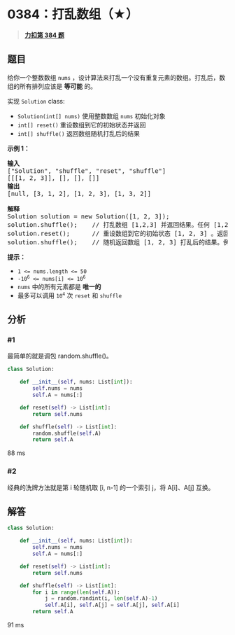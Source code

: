 # 0384：打乱数组（★）


> <u>**[力扣第 384 题](https://leetcode.cn/problems/shuffle-an-array/)**</u>

## 题目

<p>给你一个整数数组 <code>nums</code> ，设计算法来打乱一个没有重复元素的数组。打乱后，数组的所有排列应该是 <strong>等可能</strong> 的。</p>

<p>实现 <code>Solution</code> class:</p>

<ul>
<li><code>Solution(int[] nums)</code> 使用整数数组 <code>nums</code> 初始化对象</li>
<li><code>int[] reset()</code> 重设数组到它的初始状态并返回</li>
<li><code>int[] shuffle()</code> 返回数组随机打乱后的结果</li>
</ul>



<p><strong>示例 1：</strong></p>

<pre>
<strong>输入</strong>
["Solution", "shuffle", "reset", "shuffle"]
[[[1, 2, 3]], [], [], []]
<strong>输出</strong>
[null, [3, 1, 2], [1, 2, 3], [1, 3, 2]]

<strong>解释</strong>
Solution solution = new Solution([1, 2, 3]);
solution.shuffle();    // 打乱数组 [1,2,3] 并返回结果。任何 [1,2,3]的排列返回的概率应该相同。例如，返回 [3, 1, 2]
solution.reset();      // 重设数组到它的初始状态 [1, 2, 3] 。返回 [1, 2, 3]
solution.shuffle();    // 随机返回数组 [1, 2, 3] 打乱后的结果。例如，返回 [1, 3, 2]
</pre>



<p><strong>提示：</strong></p>

<ul>
<li><code>1 &lt;= nums.length &lt;= 50</code></li>
<li><code>-10<sup>6</sup> &lt;= nums[i] &lt;= 10<sup>6</sup></code></li>
<li><code>nums</code> 中的所有元素都是 <strong>唯一的</strong></li>
<li>最多可以调用 <code>10<sup>4</sup></code> 次 <code>reset</code> 和 <code>shuffle</code></li>
</ul>




## 分析

### #1

最简单的就是调包 random.shuffle()。

```python
class Solution:

    def __init__(self, nums: List[int]):
        self.nums = nums
        self.A = nums[:]

    def reset(self) -> List[int]:
        return self.nums

    def shuffle(self) -> List[int]:
        random.shuffle(self.A)
        return self.A
```
88 ms

### #2

经典的洗牌方法就是第 i 轮随机取 [i, n-1] 的一个索引 j，将 A[i]、A[j] 互换。

## 解答

```python
class Solution:

    def __init__(self, nums: List[int]):
        self.nums = nums
        self.A = nums[:]

    def reset(self) -> List[int]:
        return self.nums

    def shuffle(self) -> List[int]:
        for i in range(len(self.A)):
            j = random.randint(i, len(self.A)-1)
            self.A[i], self.A[j] = self.A[j], self.A[i]
        return self.A
```
91 ms

